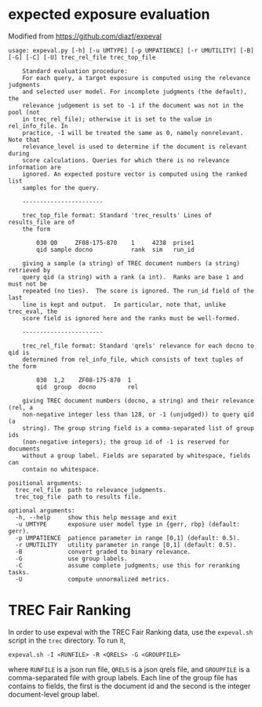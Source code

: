 # expected exposure evaluation

Modified from https://github.com/diazf/expeval

```
usage: expeval.py [-h] [-u UMTYPE] [-p UMPATIENCE] [-r UMUTILITY] [-B] [-G] [-C] [-U] trec_rel_file trec_top_file

    Standard evaluation procedure:
    For each query, a target exposure is computed using the relevance judgments
    and selected user model. For incomplete judgments (the default), the
    relevance judgement is set to -1 if the document was not in the pool (not
    in trec_rel_file); otherwise it is set to the value in rel_info_file. In
    practice, -1 will be treated the same as 0, namely nonrelevant. Note that
    relevance_level is used to determine if the document is relevant during
    score calculations. Queries for which there is no relevance information are
    ignored. An expected posture vector is computed using the ranked list
    samples for the query.

    -----------------------

    trec_top_file format: Standard 'trec_results' Lines of results_file are of
    the form

        030 Q0     ZF08-175-870    1     4238  prise1
        qid sample docno           rank  sim   run_id

    giving a sample (a string) of TREC document numbers (a string) retrieved by
    query qid (a string) with a rank (a int).  Ranks are base 1 and must not be
    repeated (no ties).  The score is ignored. The run_id field of the last
    line is kept and output.  In particular, note that, unlike trec_eval, the
    score field is ignored here and the ranks must be well-formed.

    -----------------------

    trec_rel_file format: Standard 'qrels' relevance for each docno to qid is
    determined from rel_info_file, which consists of text tuples of the form

        030  1,2    ZF08-175-870  1
        qid  group  docno         rel

    giving TREC document numbers (docno, a string) and their relevance (rel, a
    non-negative integer less than 128, or -1 (unjudged)) to query qid (a
    string). The group string field is a comma-separated list of group ids
    (non-negative integers); the group id of -1 is reserved for documents
    without a group label. Fields are separated by whitespace, fields can
    contain no whitespace.

positional arguments:
  trec_rel_file  path to relevance judgments.
  trec_top_file  path to results file.

optional arguments:
  -h, --help     show this help message and exit
  -u UMTYPE      exposure user model type in {gerr, rbp} (default: gerr).
  -p UMPATIENCE  patience parameter in range [0,1] (default: 0.5).
  -r UMUTILITY   utility parameter in range [0,1] (default: 0.5).
  -B             convert graded to binary relevance.
  -G             use group labels.
  -C             assume complete judgments; use this for reranking tasks.
  -U             compute unnormalized metrics.
```  

# TREC Fair Ranking
In order to use expeval with the TREC Fair Ranking data, use the `expeval.sh` script in the `trec` directory.  To run it, 
```
expeval.sh -I <RUNFILE> -R <QRELS> -G <GROUPFILE>
```
where `RUNFILE` is a json run file, `QRELS` is a json qrels file, and `GROUPFILE` is a comma-separated file with group labels.  Each line of the group file has contains to fields, the first is the document id and the second is the integer document-level group label.  